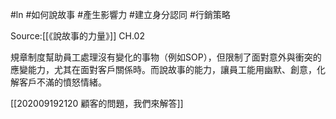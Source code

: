 #ln #如何說故事 #產生影響力 #建立身分認同 #行銷策略 

Source:[[《說故事的力量》]] CH.02

規章制度幫助員工處理沒有變化的事物（例如SOP），但限制了面對意外與衝突的應變能力，尤其在面對客戶關係時。而說故事的能力，讓員工能用幽默、創意，化解客戶不滿的憤怒情緒。

[[202009192120 顧客的問題，我們來解答]]